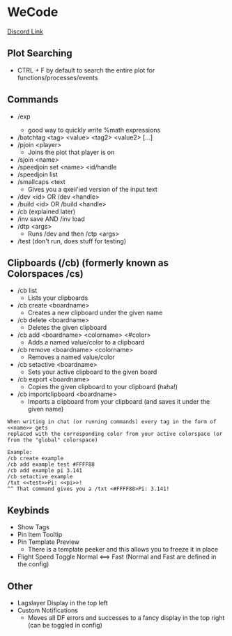 # WeCode
[Discord Link](https://discord.gg/8dg5hbPKC9)

## Plot Searching
- CTRL + F by default to search the entire plot for functions/processes/events

## Commands
- /exp <expression>
  - good way to quickly write %math expressions
- /batchtag \<tag> \<value> \<tag2> \<value2> [...]
- /pjoin \<player>
  - Joins the plot that player is on
- /sjoin \<name>
- /speedjoin set \<name> \<id/handle
- /speedjoin list
- /smallcaps \<text
  - Gives you a qxeii'ied version of the input text
- /dev \<id> OR /dev \<handle>
- /build \<id> OR /build \<handle>
- /cb (explained later)
- /inv save AND /inv load
- /dtp \<args>
  - Runs /dev and then /ctp \<args>
- /test (don't run, does stuff for testing)

## Clipboards (/cb) (formerly known as Colorspaces /cs)
- /cb list
  - Lists your clipboards
- /cb create \<boardname>
  - Creates a new clipboard under the given name
- /cb delete \<boardname>
  - Deletes the given clipboard
- /cb add \<boardname> \<colorname> \<#color>
  - Adds a named value/color to a clipboard
- /cb remove \<boardname> \<colorname>
  - Removes a named value/color
- /cb setactive \<boardname>
  - Sets your active clipboard to the given board
- /cb export \<boardname>
  - Copies the given clipboard to your clipboard (haha!)
- /cb importclipboard \<boardname>
  - Imports a clipboard from your clipboard (and saves it under the given name)
```
When writing in chat (or running commands) every tag in the form of <<name>> gets
replaced with the corresponding color from your active colorspace (or from the "global" colorspace)

Example:
/cb create example
/cb add example test #FFFF88
/cb add example pi 3.141
/cb setactive example
/txt <<test>>Pi: <<pi>>!
^^ That command gives you a /txt <#FFFF88>Pi: 3.141!
```

## Keybinds
- Show Tags
- Pin Item Tooltip
- Pin Template Preview
  - There is a template peeker and this allows you to freeze it in place
- Flight Speed Toggle Normal \<==> Fast (Normal and Fast are defined in the config)

## Other
- Lagslayer Display in the top left
- Custom Notifications
  - Moves all DF errors and successes to a fancy display in the top right (can be toggled in config)
